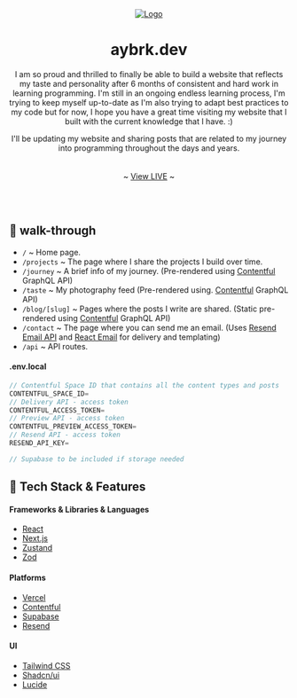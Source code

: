 <div align="center">
  <a href="https://github.com/othneildrew/Best-README-Template">
    <img src="https://github.com/kayaayberk/aybrk.dev/assets/136496255/c1140cf2-428d-4e08-a93e-279e55687978" alt="Logo" >
  </a>
  <h1 align="center">aybrk.dev</h1>

  <p align="center">
I am so proud and thrilled to finally be able to build a website that reflects my taste and personality after 6 months of consistent and hard work in learning programming. I'm still in an ongoing endless learning process, I'm trying to keep myself up-to-date as I'm also trying to adapt best practices to my code but for now, I hope you have a great time visiting my website that I built with the current knowledge that I have. :)

I'll be updating my website and sharing posts that are related to my journey into programming throughout the days and years.
<br />
<br />
<br />
~
<a href="https://aybrk.dev/">View LIVE</a>
~

  </p>
  <br />
  <br />
</div>

## 📒 walk-through

- `/` ~ Home page.
- `/projects` ~ The page where I share the projects I build over time.
- `/journey` ~ A brief info of my journey. (Pre-rendered using <a href='https://www.contentful.com/'>Contentful</a> GraphQL API)
- `/taste` ~ My photography feed (Pre-rendered using. <a href='https://www.contentful.com/'>Contentful</a> GraphQL API)
- `/blog/[slug]` ~ Pages where the posts I write are shared. (Static pre-rendered using <a href='https://www.contentful.com/'>Contentful</a> GraphQL API)
- `/contact` ~ The page where you can send me an email. (Uses <a href='https://resend.com/home'>Resend Email API</a> and <a href='https://react.email/'>React Email</a> for delivery and templating)
- `/api` ~ API routes.

#### .env.local

```js
// Contentful Space ID that contains all the content types and posts
CONTENTFUL_SPACE_ID=
// Delivery API - access token
CONTENTFUL_ACCESS_TOKEN=
// Preview API - access token
CONTENTFUL_PREVIEW_ACCESS_TOKEN=
// Resend API - access token
RESEND_API_KEY=

// Supabase to be included if storage needed
```

## 🧱 Tech Stack & Features

#### Frameworks & Libraries & Languages

- [React](https://react.dev/)
- [Next.js](https://nextjs.org/)
- [Zustand](https://github.com/pmndrs/zustand)
- [Zod](https://github.com/colinhacks/zod)

#### Platforms

- [Vercel](https://www.contentful.com/)
- [Contentful](https://vercel.com/)
- [Supabase](https://supabase.com/)
- [Resend](https://resend.com/home)

#### UI

- [Tailwind CSS](https://tailwindcss.com/)
- [Shadcn/ui](https://ui.shadcn.com/)
- [Lucide](https://lucide.dev/)
